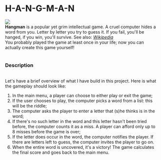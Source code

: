 <html>
  <body>
    <h1>H-A-N-G-M-A-N</h1>
        <div><img src="https://upload.wikimedia.org/wikipedia/commons/thumb/f/f4/Hangman_game.jpg/220px-Hangman_game.jpg">
        <br>
          <strong>Hangman</strong> is a popular yet grim intellectual game. A cruel computer hides a word from you. Letter by letter you try to guess it. If you fail, you'll be              hanged, if you win, you'll survive. See also: <em><a href="https://en.wikipedia.org/wiki/Hangman_(game)">Wikipedia</a></em>
        <br>
        You probably played the game at least once in your life; now you can actually create this game yourself!</div>
       <div>
         <br>
         <h3>Description</h3>
         <br>
         Let's have a brief overview of what I have build in this project. Here is what the gameplay should look like:
         <br>
          <ol>
             <li>In the main menu, a player can choose to either play or exit the game;</li>
             <li>If the user chooses to play, the computer picks a word from a list: this will be the riddle;</li>
             <li>The computer asks the player to enter a letter that (s)he thinks is in the word;</li>
             <li>If there's no such letter in the word and this letter hasn't been tried before, the computer counts it as a miss. A player can afford only up to 8 misses before                    the game is over;</li>
             <li>If the letter does occur in the word, the computer notifies the player. If there are letters left to guess, the computer invites the player to go on.</li>
             <li>When the entire word is uncovered, it's a victory! The game calculates the final score and goes back to the main menu.</li>
         </ol>
  </body>
</html>
